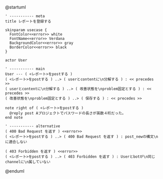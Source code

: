 @startuml

    ' ----------- meta
    title レポートを登録する

    skinparam usecase {
      FontColor<<error>> white
      FontName<<error>> Verdana
      BackgroundColor<<error>> gray
      BorderColor<<error>> black
    }

    actor User

    ' ----------- main
    User --- ( <レポート>をpostする )
    ( <レポート>をpostする ) ..> ( userとcontentに\n分解する ) : << precedes >>
    ( userとcontentに\n分解する ) ..> ( 改善状態を\nproblem固定とする ) : << precedes >>
    ( 改善状態を\nproblem固定とする ) ..> ( 保存する ) : << precedes >>

    note right of ( <レポート>をpostする )
      @reply post Aプロジェクトでパスワードの長さが英数４桁だった。
    end note

    ' ----------- alternative
    ( 400 Bad Request を返す ) <<error>>
    ( <レポート>をpostする ) ..> ( 400 Bad Request を返す ) : post_newの構文\nに適合しない

    ( 403 Forbidden を返す ) <<error>>
    ( <レポート>をpostする ) ..> ( 403 Forbidden を返す ) : Userとbotが\n同じchannelに\n属していない

@enduml
